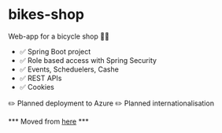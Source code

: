 # bikes-shop
Web-app for a bicycle shop 🚴‍♂️

- ✅ Spring Boot project
- ✅ Role based access with Spring Security
- ✅ Events, Scheduelers, Cashe
- ✅ REST APIs
- ✅ Cookies

✏️ Planned deployment to Azure
✏️ Planned internationalisation

*** Moved from [here](https://github.com/PetyaKancheva/Spring-Web/tree/main/bikes-shop) ***
